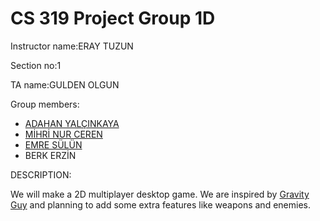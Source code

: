 # CS 319 Project Group 1D
Instructor name:ERAY TUZUN

Section no:1

TA name:GULDEN OLGUN

Group members:
* [ADAHAN YALÇINKAYA](https://github.com/adahan96)
* [MİHRİ NUR CEREN](https://github.com/mncrn)
* [EMRE SÜLÜN](https://github.com/sulunemre)
* BERK ERZİN
             
DESCRIPTION:

We will make a 2D multiplayer desktop game. We are inspired by [Gravity Guy](https://www.youtube.com/watch?v=iVTqXnJAotQ) and planning to add some extra features like weapons and enemies.

